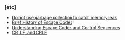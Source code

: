### [etc]
* [Do not use garbage collection to catch memory leak](https://blog.seulgi.dev/2019/04/do-not-use-garbage-collection-to-catch-memory-leak.html)
* [Brief History of Escape Codes](https://blog.seulgi.dev/2023/03/brief-history-of-escape-codes.html)
* [Understanding Escape Codes and Control Sequences](https://blog.seulgi.dev/2023/03/escape-codes.html)
* [CR, LF, and CRLF](https://blog.seulgi.dev/2023/03/cr-lf-and-crlf.html)
